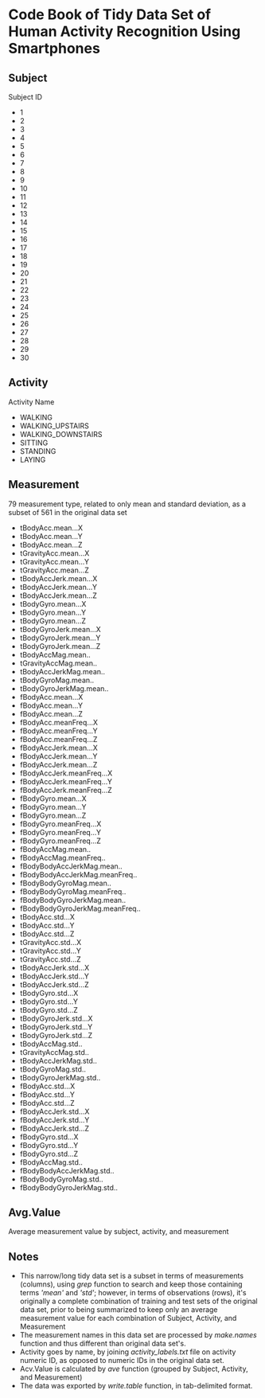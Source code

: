 
# Code Book of Tidy Data Set of Human Activity Recognition Using Smartphones

## Subject
  Subject ID
  + 1
  + 2
  + 3
  + 4
  + 5
  + 6
  + 7
  + 8
  + 9
  + 10
  + 11
  + 12
  + 13
  + 14
  + 15
  + 16
  + 17
  + 18
  + 19
  + 20
  + 21
  + 22
  + 23
  + 24
  + 25
  + 26
  + 27
  + 28
  + 29
  + 30

## Activity
  Activity Name
  + WALKING
  + WALKING_UPSTAIRS
  + WALKING_DOWNSTAIRS
  + SITTING
  + STANDING
  + LAYING
 
## Measurement
  79 measurement type, related to only mean and standard deviation, as a subset of 561 in the original data set
  + tBodyAcc.mean...X               
  + tBodyAcc.mean...Y              
  + tBodyAcc.mean...Z               
  + tGravityAcc.mean...X           
  + tGravityAcc.mean...Y            
  + tGravityAcc.mean...Z           
  + tBodyAccJerk.mean...X           
  + tBodyAccJerk.mean...Y          
  + tBodyAccJerk.mean...Z           
  + tBodyGyro.mean...X             
  + tBodyGyro.mean...Y              
  + tBodyGyro.mean...Z             
  + tBodyGyroJerk.mean...X          
  + tBodyGyroJerk.mean...Y         
  + tBodyGyroJerk.mean...Z          
  + tBodyAccMag.mean..             
  + tGravityAccMag.mean..           
  + tBodyAccJerkMag.mean..         
  + tBodyGyroMag.mean..             
  + tBodyGyroJerkMag.mean..        
  + fBodyAcc.mean...X               
  + fBodyAcc.mean...Y              
  + fBodyAcc.mean...Z               
  + fBodyAcc.meanFreq...X          
  + fBodyAcc.meanFreq...Y           
  + fBodyAcc.meanFreq...Z          
  + fBodyAccJerk.mean...X           
  + fBodyAccJerk.mean...Y          
  + fBodyAccJerk.mean...Z           
  + fBodyAccJerk.meanFreq...X      
  + fBodyAccJerk.meanFreq...Y       
  + fBodyAccJerk.meanFreq...Z      
  + fBodyGyro.mean...X              
  + fBodyGyro.mean...Y             
  + fBodyGyro.mean...Z              
  + fBodyGyro.meanFreq...X         
  + fBodyGyro.meanFreq...Y          
  + fBodyGyro.meanFreq...Z         
  + fBodyAccMag.mean..              
  + fBodyAccMag.meanFreq..         
  + fBodyBodyAccJerkMag.mean..      
  + fBodyBodyAccJerkMag.meanFreq.. 
  + fBodyBodyGyroMag.mean..         
  + fBodyBodyGyroMag.meanFreq..    
  + fBodyBodyGyroJerkMag.mean..     
  + fBodyBodyGyroJerkMag.meanFreq..
  + tBodyAcc.std...X                
  + tBodyAcc.std...Y               
  + tBodyAcc.std...Z                
  + tGravityAcc.std...X            
  + tGravityAcc.std...Y             
  + tGravityAcc.std...Z            
  + tBodyAccJerk.std...X            
  + tBodyAccJerk.std...Y           
  + tBodyAccJerk.std...Z            
  + tBodyGyro.std...X              
  + tBodyGyro.std...Y               
  + tBodyGyro.std...Z              
  + tBodyGyroJerk.std...X           
  + tBodyGyroJerk.std...Y          
  + tBodyGyroJerk.std...Z           
  + tBodyAccMag.std..              
  + tGravityAccMag.std..            
  + tBodyAccJerkMag.std..          
  + tBodyGyroMag.std..              
  + tBodyGyroJerkMag.std..         
  + fBodyAcc.std...X                
  + fBodyAcc.std...Y               
  + fBodyAcc.std...Z                
  + fBodyAccJerk.std...X           
  + fBodyAccJerk.std...Y            
  + fBodyAccJerk.std...Z           
  + fBodyGyro.std...X               
  + fBodyGyro.std...Y              
  + fBodyGyro.std...Z               
  + fBodyAccMag.std..              
  + fBodyBodyAccJerkMag.std..       
  + fBodyBodyGyroMag.std..         
  + fBodyBodyGyroJerkMag.std..

## Avg.Value
  Average measurement value by subject, activity, and measurement

## Notes
  + This narrow/long tidy data set is a subset in terms of measurements (columns), using *grep* function to search and keep those containing terms *'mean'* and *'std'*; however, in terms of observations (rows), it's originally a complete combination of training and test sets of the original data set, prior to being summarized to keep only an average measurement value for each combination of Subject, Activity, and Measurement
  + The measurement names in this data set are processed by *make.names* function and thus different than original data set's.
  + Activity goes by name, by joining *activity_labels.txt* file on activity numeric ID, as opposed to numeric IDs in the original data set.
  + Acv.Value is calculated by *ave* function (grouped by Subject, Activity, and Measurement)
  + The data was exported by *write.table* function, in tab-delimited format.
